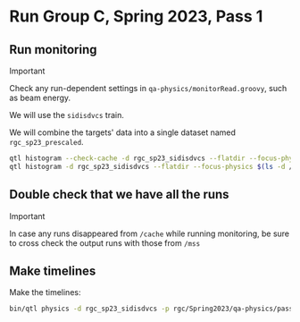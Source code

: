 # Run Group C, Spring 2023, Pass 1

## Run monitoring

> [!IMPORTANT]
> Check any run-dependent settings in `qa-physics/monitorRead.groovy`, such as beam energy.

We will use the `sidisdvcs` train.

We will combine the targets' data into a single dataset named `rgc_sp23_prescaled`.
```bash
qtl histogram --check-cache -d rgc_sp23_sidisdvcs --flatdir --focus-physics $(ls -d /cache/clas12/rg-c/production/spring23/pass1/*/dst/train/sidisdvcs/)
qtl histogram -d rgc_sp23_sidisdvcs --flatdir --focus-physics $(ls -d /cache/clas12/rg-c/production/spring23/pass1/*/dst/train/sidisdvcs/)
```

## Double check that we have all the runs

> [!IMPORTANT]
> In case any runs disappeared from `/cache` while running monitoring, be sure to cross check the output
> runs with those from `/mss`

## Make timelines

Make the timelines:
```bash
bin/qtl physics -d rgc_sp23_sidisdvcs -p rgc/Spring2023/qa-physics/pass1-sidisdvcs
```
